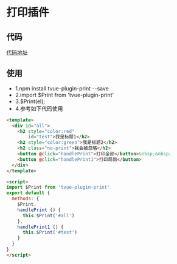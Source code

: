 # 打印插件

## 代码
[代码地址](https://gitee.com/smallweigit/tvue-plugin-print)



## 使用
- 1.npm install tvue-plugin-print --save
- 2.import $Print from 'tvue-plugin-print'
- 3.$Print(el);
- 4.参考如下代码使用


<Print></Print>
```html
<template>
  <div id="all">
    <h2 style="color:red"
        id="test">我是标题1</h2>
    <h2 style="color:green">我是标题2</h2>
    <h2 class="no-print">我会被忽略</h2>
    <button @click="handlePrint">打印全部</button>&nbsp;&nbsp;
    <button @click="handlePrint1">打印局部</button>
  </div>
</template>

<script>
import $Print from 'tvue-plugin-print'
export default {
  methods: {
    $Print,
    handlePrint () {
      this.$Print('#all')
    },
    handlePrint1 () {
      this.$Print('#test')
    }
  }
}
</script>
```
